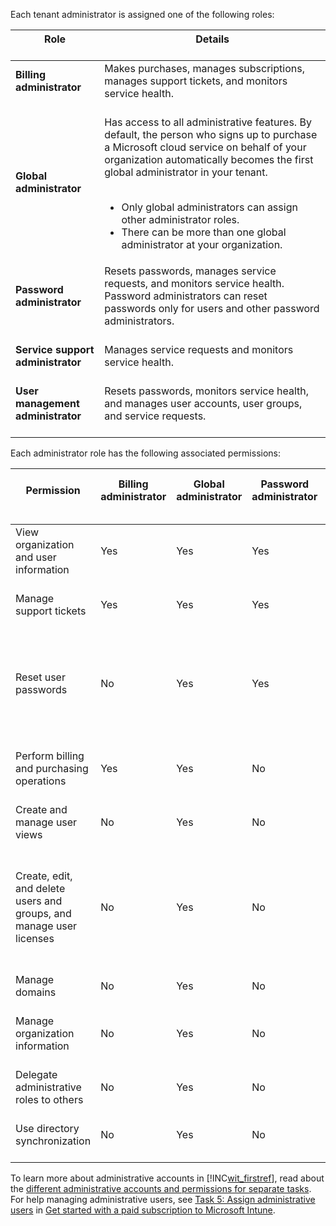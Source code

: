 Each tenant administrator is assigned one of the following roles:

|Role <br /> <br />|Details <br /> <br />|
|--------|-----------|
|**Billing administrator** <br /> <br />|Makes purchases, manages subscriptions, manages support tickets, and monitors service health. <br /> <br />|
|**Global administrator** <br /> <br />|Has access to all administrative features. By default, the person who signs up to purchase a Microsoft cloud service on behalf of your organization automatically becomes the first global administrator in your tenant. <br /> <br /><ul><li>Only global administrators can assign other administrator roles. </li><li>There can be more than one global administrator at your organization. </li> </ul>|
|**Password administrator** <br /> <br />|Resets passwords, manages service requests, and monitors service health. Password administrators can reset passwords only for users and other password administrators. <br /> <br />|
|**Service support administrator** <br /> <br />|Manages service requests and monitors service health. <br /> <br />|
|**User management administrator** <br /> <br />|Resets passwords, monitors service health, and manages user accounts, user groups, and service requests. <br /> <br />|
Each administrator role has the following associated permissions:

|Permission <br /> <br />|Billing administrator <br /> <br />|Global administrator <br /> <br />|Password administrator <br /> <br />|Service support administrator <br /> <br />|User management administrator <br /> <br />|
|--------------|-------------------------|------------------------|--------------------------|---------------------------------|---------------------------------|
|View organization and user information <br /> <br />|Yes <br /> <br />|Yes <br /> <br />|Yes <br /> <br />|Yes <br /> <br />|Yes <br /> <br />|
|Manage support tickets <br /> <br />|Yes <br /> <br />|Yes <br /> <br />|Yes <br /> <br />|Yes <br /> <br />|Yes <br /> <br />|
|Reset user passwords <br /> <br />|No <br /> <br />|Yes <br /> <br />|Yes <br /> <br />|No <br /> <br />|Yes; with limitations. This admin cannot reset passwords for billing, global, and service administrators. <br /> <br />|
|Perform billing and purchasing operations <br /> <br />|Yes <br /> <br />|Yes <br /> <br />|No <br /> <br />|No <br /> <br />|No <br /> <br />|
|Create and manage user views <br /> <br />|No <br /> <br />|Yes <br /> <br />|No <br /> <br />|No <br /> <br />|Yes <br /> <br />|
|Create, edit, and delete users and groups, and manage user licenses <br /> <br />|No <br /> <br />|Yes <br /> <br />|No <br /> <br />|No <br /> <br />|Yes; with limitations. This admin cannot delete a global administrator or create other administrators. <br /> <br />|
|Manage domains <br /> <br />|No <br /> <br />|Yes <br /> <br />|No <br /> <br />|No <br /> <br />|No <br /> <br />|
|Manage organization information <br /> <br />|No <br /> <br />|Yes <br /> <br />|No <br /> <br />|No <br /> <br />|No <br /> <br />|
|Delegate administrative roles to others <br /> <br />|No <br /> <br />|Yes <br /> <br />|No <br /> <br />|No <br /> <br />|No <br /> <br />|
|Use directory synchronization <br /> <br />|No <br /> <br />|Yes <br /> <br />|No <br /> <br />|No <br /> <br />|No <br /> <br />|
To learn more about administrative accounts in [!INC[wit_firstref](../Token/wit_firstref_md.md)], read about the [different administrative accounts and permissions for separate tasks](http://technet.microsoft.com/library/dn646966.aspx). For help managing administrative users, see [Task 5: Assign administrative users](../Topic/Get_started_with_a_paid_subscription_to_Microsoft_Intune.md#BKMK_AssignAdmins) in [Get started with a paid subscription to Microsoft Intune](../Topic/Get_started_with_a_paid_subscription_to_Microsoft_Intune.md).

